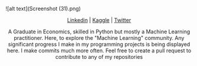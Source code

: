 ![alt text](Screenshot (31).png)

<p align="center">
  <a href="https://www.linkedin.com/in/prashantyadav05/">Linkedin</a> |
   <a href="https://www.kaggle.com/prashantyadav05">Kaggle</a> |
  <a href="https://twitter.com/retweeper">Twitter</a>
</p>    
<p align='center'>
A Graduate in Economics, skilled in Python but mostly a Machine Learning practitioner. Here, to explore the "Machine Learning" community. Any significant progress  I make in my programming projects is being displayed here. I make commits much more often. Feel free to create a pull request to contribute to any of my repositories
</p>

